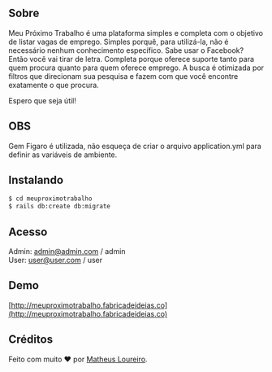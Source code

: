## Sobre

Meu Próximo Trabalho é uma plataforma simples e completa com o objetivo de listar vagas de emprego. Simples porquê, para utilizá-la, não é necessário nenhum conhecimento específico. Sabe usar o Facebook? Então você vai tirar de letra. Completa porque oferece suporte tanto para quem procura quanto para quem oferece emprego. A busca é otimizada por filtros que direcionam sua pesquisa e fazem com que você encontre exatamente o que procura. 

Espero que seja útil!

## OBS

Gem Figaro é utilizada, não esqueça de criar o arquivo application.yml para definir as variáveis de ambiente.

## Instalando

```sh
$ cd meuproximotrabalho
$ rails db:create db:migrate
```

## Acesso

Admin: admin@admin.com / admin <br />
User: user@user.com / user

## Demo

[http://meuproximotrabalho.fabricadeideias.co](http://meuproximotrabalho.fabricadeideias.co)

## Créditos

Feito com muito ♥ por [Matheus Loureiro](http://fb.com/mathloureiro).
